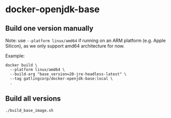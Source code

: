 # docker-openjdk-base

## Build one version manually

Note: use `--platform linux/amd64` if running on an ARM platform (e.g. Apple Silicon), as we only support amd64 architecture for now. 

Example:

```shell
docker build \
  --platform linux/amd64 \
  --build-arg "base_version=20-jre-headless-latest" \
  --tag gatlingcorp/docker-openjdk-base:local \
  .
```

## Build all versions

```shell
./build_base_image.sh
```
